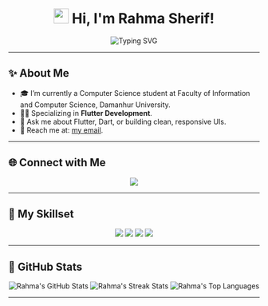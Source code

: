 <h1 align="center">
  <img src="https://media.giphy.com/media/hvRJCLFzcasrR4ia7z/giphy.gif" width="30px"> 
  Hi, I'm Rahma Sherif!
</h1>

<p align="center">
  <img src="https://readme-typing-svg.demolab.com?font=Fira+Code&size=25&pause=1000&color=FFFF00&center=true&vCenter=true&width=435&lines=Flutter+Developer;Software Engineer" alt="Typing SVG">
</p>

---

## ✨ **About Me**

- 🎓 I’m currently a Computer Science student at Faculty of Information and Computer Science, Damanhur University.
- 🧑‍💻 Specializing in **Flutter Development**.
- 💬 Ask me about Flutter, Dart, or building clean, responsive UIs.
- 📧 Reach me at: [my email](sherifrahma829@gmail.com).

---

## 🌐 **Connect with Me**

<p align="center">
  <a href="https://www.linkedin.com/in/rahma-sherif-147989266/">
    <img src="https://img.shields.io/badge/LinkedIn-0077B5?style=for-the-badge&logo=linkedin&logoColor=white" />
  </a>
</p>

---

## 🚀 **My Skillset**

<div align="center">
  <img src="https://img.shields.io/badge/Dart-0175C2?style=for-the-badge&logo=dart&logoColor=white" />
  <img src="https://img.shields.io/badge/Flutter-02569B?style=for-the-badge&logo=flutter&logoColor=white" />
  <img src="https://img.shields.io/badge/Figma-F24E1E?style=for-the-badge&logo=figma&logoColor=white" />
  <img src="https://img.shields.io/badge/Git-F05032?style=for-the-badge&logo=git&logoColor=white" />
</div>

---

## 🌟 GitHub Stats

<p align="center">
  <img src="https://github-readme-stats.vercel.app/api?username=Rahma266&show_icons=true&theme=radical&count_private=true" alt="Rahma's GitHub Stats" />
  <img src="https://github-readme-streak-stats.herokuapp.com/?user=Rahma266&theme=radical" alt="Rahma's Streak Stats" />
  <img src="https://github-readme-stats.vercel.app/api/top-langs/?username=Rahma266&layout=compact&theme=radical" alt="Rahma's Top Languages" />
</p>

---
